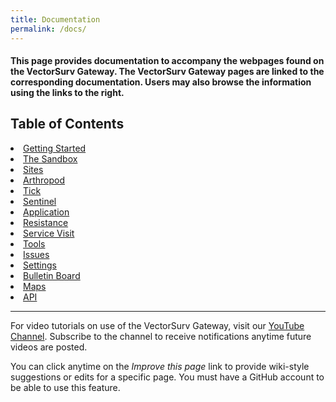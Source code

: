 ```yaml
---
title: Documentation
permalink: /docs/
---
```


<h4>This page provides documentation to accompany the webpages found on the VectorSurv Gateway. The VectorSurv Gateway pages are linked to the corresponding documentation. Users may also browse the information using the links to the right.</h4>

<div class="grid-container4">
    <div class= "box4">
        <h2>Table of Contents </h2>
        <li>
            <a class="linkclass" href="{{ site.baseurl }}/starting/">Getting Started</a>
        </li>
        <li>
            <a class="linkclass" href="{{ site.baseurl }}/docs/sandbox/">The Sandbox</a>
        </li>
        <li>
            <a class="linkclass" href="{{ site.baseurl }}/docs/site/site-menu/">Sites</a>
        </li>
        <li>
            <a class="linkclass" href="{{ site.baseurl }}/docs/arthropod/arthro_menu/">Arthropod</a>
        </li>
        <li>
            <a class="linkclass" href="{{ site.baseurl }}/docs/tick/tick-menu/">Tick</a>
        </li>
        <li>
            <a class="linkclass" href="{{ site.baseurl }}/docs/sentinel/sentinel-menu/">Sentinel</a>
        </li>
        <li>
            <a class="linkclass" href="{{ site.baseurl }}/docs/application/application-menu/">Application</a>
        </li>
        <li>
            <a class="linkclass" href="{{ site.baseurl }}/docs/resistance/resistance-menu/">Resistance</a>
        </li>
        <li>
            <a class="linkclass" href="{{ site.baseurl }}/docs/service-visit/service-visit-menu/">Service Visit</a>
        </li>
         <li>
            <a class="linkclass" href="{{ site.baseurl }}/docs/tools/tools-menu/">Tools</a>
        </li>
        <li>
            <a class="linkclass" href="{{ site.baseurl }}/docs/issues/">Issues</a>
        </li>
        <li>
            <a class="linkclass" href="{{ site.baseurl }}/docs/settings/settings-menu/">Settings</a>
        </li>
        <li>
            <a class="linkclass" href="{{ site.baseurl }}/docs/bulletin_board/">Bulletin Board</a>
        </li>
        <li>
            <a class="linkclass" href="{{ site.baseurl }}/docs/maps/maps-menu/">Maps</a>
        </li>
        <li>
            <a class="linkclass" href="{{ site.baseurl }}/docs/vectorsurv-api/">API</a>
        </li>
    </div>
</div>

---

<div class="docs-p">
    <p>
        For video tutorials on use of the VectorSurv Gateway, visit our <a href="https://www.youtube.com/channel/UCCtI2QiZKE32AtlaiAVzl-gtarget="> YouTube Channel</a>. Subscribe to the channel to receive notifications anytime future videos are posted. 
    </p>
    <p>
        You can click anytime on the <i>Improve this page</i> link to provide wiki-style suggestions or edits for a specific page. You must have a GitHub account to be able to use this feature.
    </p>
</div>
